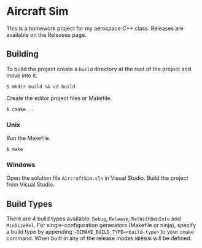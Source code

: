# Aircraft Sim
This is a homework project for my aerospace C++ class. 
Releases are available on the Releases page.

## Building
To build the project create a `build` directory at the root of the project
and move into it.

    $ mkdir build && cd build

Create the editor project files or Makefile.

    $ cmake ..

### Unix
Run the Makefile.

    $ make

### Windows
Open the solution file `AircraftSim.sln` in Visual Studio.
Build the project from Visual Studio.

## Build Types
There are 4 build types available: `Debug`, `Release`, `RelWithDebInfo` and
`MinSizeRel`. For single-configuration generators (Makefile or ninja), specify
a build type by appending `-DCMAKE_BUILD_TYPE=<build-type>` to your `cmake`
command. When built in any of the release modes `NDEBUG` will be defined.
